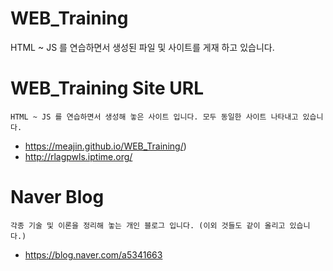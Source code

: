 # WEB_Training
HTML ~ JS 를 연습하면서 생성된 파일 및 사이트를 게재 하고 있습니다.




# WEB_Training Site URL
```HTML ~ JS 를 연습하면서 생성해 놓은 사이트 입니다. 모두 동일한 사이트 나타내고 있습니다.```
- https://meajin.github.io/WEB_Training/)
- http://rlagpwls.iptime.org/  





# Naver Blog
```각종 기술 및 이론을 정리해 놓는 개인 블로그 입니다. (이외 것들도 같이 올리고 있습니다.)```
- https://blog.naver.com/a5341663
